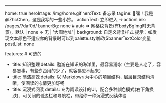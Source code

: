 ---
home: true
heroImage: /img/home.gif
heroText: 备忘录
tagline: 🚀嘿！我是@ZhcChen，这是我写的一些小抄。
actionText: 立即进入 →
actionLink: /pages/7daf0d/
bannerBg: none # auto => 网格纹背景(有bodyBgImg时无背景)，默认 | none => 无 | '大图地址' | background: 自定义背景样式       提示：如发现文本颜色不适应你的背景时可以到palette.styl修改$bannerTextColor变量
postList: none

features: # 可选的
  - title: 知识整理
    details: 遨游在知识的海洋里，最容易溺水（主要是人老了，容易忘事，有些东西用的少了，就容易想不起来）
  - title: 简洁高效
    details: 以 Markdown 为中心的项目结构，层层目录结构清晰，使阅读的心情更加舒畅
  - title: 沉浸式阅读
    details: 专为阅读设计的UI，配合多种颜色模式(右下角换肤)、可关闭的侧边栏和导航栏，带给你一种沉浸式阅读体验
